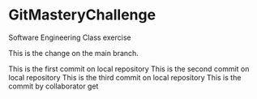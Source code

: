 # GitMasteryChallenge
Software Engineering Class exercise

This is the change on the main branch.

This is the first commit on local repository
This is the second commit on local repository
This is the third commit on local repository
This is the commit by collaborator get
